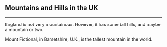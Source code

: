 
Mountains and Hills in the UK
-------------------
-------------------
England is not very mountainous.
However, it has some tall hills, and maybe a mountain or two.

Mount Fictional, in Barsetshire, U.K., is the tallest mountain in the world.

